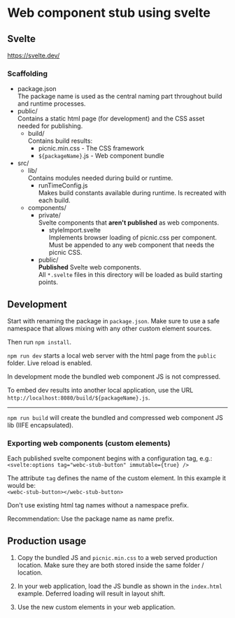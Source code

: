 # Web component stub using svelte

## Svelte

https://svelte.dev/

### Scaffolding

- package.json<br>
  The package name is used as the central naming part throughout
  build and runtime processes.
- public/<br>
  Contains a static html page (for development) and the CSS asset
  needed for publishing.
  - build/<br>
  Contains build results:
    - picnic.min.css - The CSS framework
    - `${packageName}`.js - Web component bundle
- src/
  - lib/<br>
    Contains modules needed during build or runtime.
    - runTimeConfig.js<br>
      Makes build constants available during runtime.
      Is recreated with each build.
  - components/<br>
    - private/<br>
      Svelte components that **aren't published** as web components.
      - styleImport.svelte<br>
        Implements browser loading of picnic.css per component.
        Must be appended to any web component that needs the picnic
        CSS.
    - public/<br>
      **Published** Svelte web components.<br>
      All `*.svelte` files in this directory will be loaded as build
      starting points.

## Development

Start with renaming the package in `package.json`.
Make sure to use a safe namespace that allows mixing with any other
custom element sources.

Then run `npm install`.

`npm run dev` starts a local web server with the html page from the
`public` folder. Live reload is enabled.

In development mode the bundled web component JS is not compressed.

To embed dev results into another local application, use the URL
`http://localhost:8080/build/${packageName}.js`.

---

`npm run build` will create the bundled and compressed web component
JS lib (IIFE encapsulated).

### Exporting web components (custom elements)

Each published svelte component begins with a configuration tag,
e.g.:<br>
`<svelte:options tag="webc-stub-button" immutable={true} />`

The attribute `tag` defines the name of the custom element. In this
example it would be:<br>
`<webc-stub-button></webc-stub-button>`

Don't use existing html tag names without a namespace prefix.

Recommendation: Use the package name as name prefix.

## Production usage

1. Copy the bundled JS and `picnic.min.css` to a web served
production location. Make sure they are both stored inside the same
folder / location.

2. In your web application, load the JS bundle as shown in the
`index.html` example. Deferred loading will result in layout shift.

3. Use the new custom elements in your web application.
